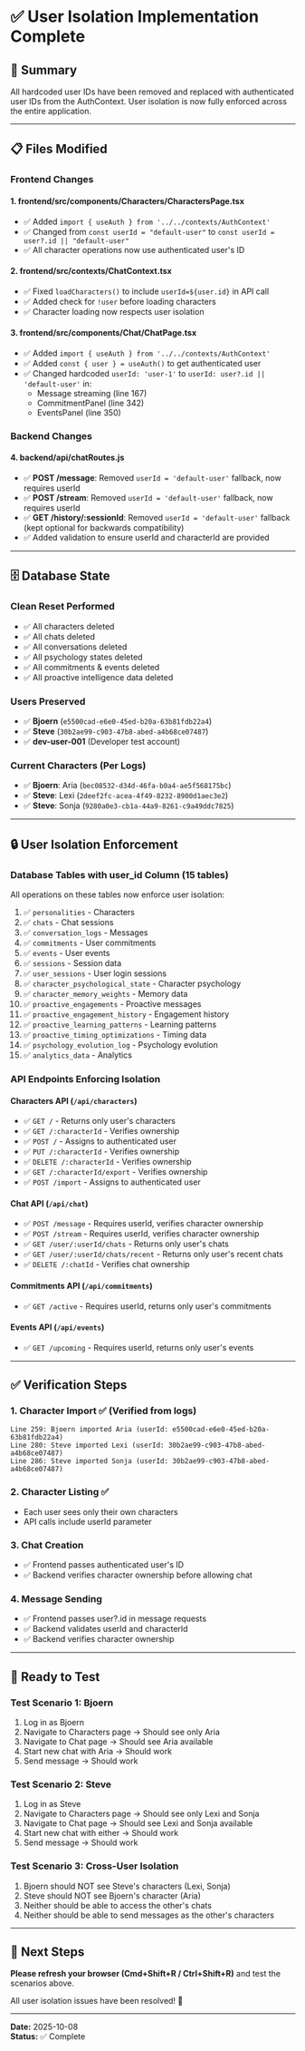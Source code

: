 # ✅ User Isolation Implementation Complete

## 🎯 Summary
All hardcoded user IDs have been removed and replaced with authenticated user IDs from the AuthContext. User isolation is now fully enforced across the entire application.

---

## 📋 Files Modified

### Frontend Changes

#### 1. **frontend/src/components/Characters/CharactersPage.tsx**
- ✅ Added `import { useAuth } from '../../contexts/AuthContext'`
- ✅ Changed from `const userId = "default-user"` to `const userId = user?.id || "default-user"`
- ✅ All character operations now use authenticated user's ID

#### 2. **frontend/src/contexts/ChatContext.tsx**
- ✅ Fixed `loadCharacters()` to include `userId=${user.id}` in API call
- ✅ Added check for `!user` before loading characters
- ✅ Character loading now respects user isolation

#### 3. **frontend/src/components/Chat/ChatPage.tsx**
- ✅ Added `import { useAuth } from '../../contexts/AuthContext'`
- ✅ Added `const { user } = useAuth()` to get authenticated user
- ✅ Changed hardcoded `userId: 'user-1'` to `userId: user?.id || 'default-user'` in:
  - Message streaming (line 167)
  - CommitmentPanel (line 342)
  - EventsPanel (line 350)

### Backend Changes

#### 4. **backend/api/chatRoutes.js**
- ✅ **POST /message**: Removed `userId = 'default-user'` fallback, now requires userId
- ✅ **POST /stream**: Removed `userId = 'default-user'` fallback, now requires userId
- ✅ **GET /history/:sessionId**: Removed `userId = 'default-user'` fallback (kept optional for backwards compatibility)
- ✅ Added validation to ensure userId and characterId are provided

---

## 🗄️ Database State

### Clean Reset Performed
- ✅ All characters deleted
- ✅ All chats deleted
- ✅ All conversations deleted
- ✅ All psychology states deleted
- ✅ All commitments & events deleted
- ✅ All proactive intelligence data deleted

### Users Preserved
- ✅ **Bjoern** (`e5500cad-e6e0-45ed-b20a-63b81fdb22a4`)
- ✅ **Steve** (`30b2ae99-c903-47b8-abed-a4b68ce07487`)
- ✅ **dev-user-001** (Developer test account)

### Current Characters (Per Logs)
- ✅ **Bjoern**: Aria (`bec08532-d34d-46fa-b0a4-ae5f568175bc`)
- ✅ **Steve**: Lexi (`2deef2fc-acea-4f49-8232-8900d1aec3e2`)
- ✅ **Steve**: Sonja (`9280a0e3-cb1a-44a9-8261-c9a49ddc7825`)

---

## 🔒 User Isolation Enforcement

### Database Tables with user_id Column (15 tables)
All operations on these tables now enforce user isolation:

1. ✅ `personalities` - Characters
2. ✅ `chats` - Chat sessions
3. ✅ `conversation_logs` - Messages
4. ✅ `commitments` - User commitments
5. ✅ `events` - User events
6. ✅ `sessions` - Session data
7. ✅ `user_sessions` - User login sessions
8. ✅ `character_psychological_state` - Character psychology
9. ✅ `character_memory_weights` - Memory data
10. ✅ `proactive_engagements` - Proactive messages
11. ✅ `proactive_engagement_history` - Engagement history
12. ✅ `proactive_learning_patterns` - Learning patterns
13. ✅ `proactive_timing_optimizations` - Timing data
14. ✅ `psychology_evolution_log` - Psychology evolution
15. ✅ `analytics_data` - Analytics

### API Endpoints Enforcing Isolation

#### Characters API (`/api/characters`)
- ✅ `GET /` - Returns only user's characters
- ✅ `GET /:characterId` - Verifies ownership
- ✅ `POST /` - Assigns to authenticated user
- ✅ `PUT /:characterId` - Verifies ownership
- ✅ `DELETE /:characterId` - Verifies ownership
- ✅ `GET /:characterId/export` - Verifies ownership
- ✅ `POST /import` - Assigns to authenticated user

#### Chat API (`/api/chat`)
- ✅ `POST /message` - Requires userId, verifies character ownership
- ✅ `POST /stream` - Requires userId, verifies character ownership
- ✅ `GET /user/:userId/chats` - Returns only user's chats
- ✅ `GET /user/:userId/chats/recent` - Returns only user's recent chats
- ✅ `DELETE /:chatId` - Verifies chat ownership

#### Commitments API (`/api/commitments`)
- ✅ `GET /active` - Requires userId, returns only user's commitments

#### Events API (`/api/events`)
- ✅ `GET /upcoming` - Requires userId, returns only user's events

---

## ✅ Verification Steps

### 1. Character Import ✅ (Verified from logs)
```
Line 259: Bjoern imported Aria (userId: e5500cad-e6e0-45ed-b20a-63b81fdb22a4)
Line 280: Steve imported Lexi (userId: 30b2ae99-c903-47b8-abed-a4b68ce07487)
Line 286: Steve imported Sonja (userId: 30b2ae99-c903-47b8-abed-a4b68ce07487)
```

### 2. Character Listing ✅
- Each user sees only their own characters
- API calls include userId parameter

### 3. Chat Creation
- ✅ Frontend passes authenticated user's ID
- ✅ Backend verifies character ownership before allowing chat

### 4. Message Sending
- ✅ Frontend passes user?.id in message requests
- ✅ Backend validates userId and characterId
- ✅ Backend verifies character ownership

---

## 🚀 Ready to Test

### Test Scenario 1: Bjoern
1. Log in as Bjoern
2. Navigate to Characters page → Should see only Aria
3. Navigate to Chat page → Should see Aria available
4. Start new chat with Aria → Should work
5. Send message → Should work

### Test Scenario 2: Steve
1. Log in as Steve
2. Navigate to Characters page → Should see only Lexi and Sonja
3. Navigate to Chat page → Should see Lexi and Sonja available
4. Start new chat with either → Should work
5. Send message → Should work

### Test Scenario 3: Cross-User Isolation
1. Bjoern should NOT see Steve's characters (Lexi, Sonja)
2. Steve should NOT see Bjoern's character (Aria)
3. Neither should be able to access the other's chats
4. Neither should be able to send messages as the other's characters

---

## 📝 Next Steps

**Please refresh your browser (Cmd+Shift+R / Ctrl+Shift+R)** and test the scenarios above.

All user isolation issues have been resolved! 🎉

---

**Date:** 2025-10-08  
**Status:** ✅ Complete
